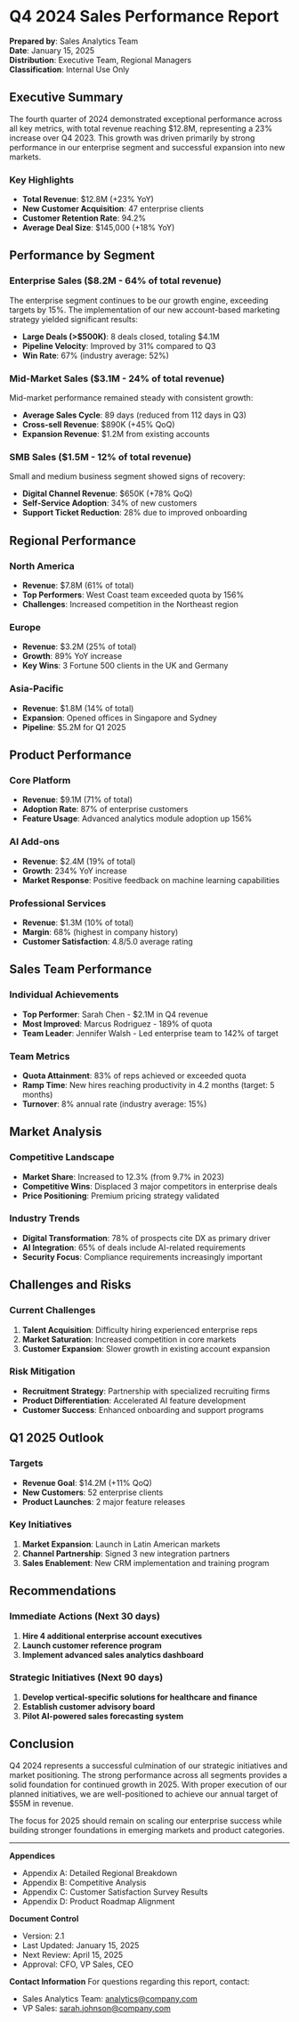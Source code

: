 # Q4 2024 Sales Performance Report

**Prepared by**: Sales Analytics Team  
**Date**: January 15, 2025  
**Distribution**: Executive Team, Regional Managers  
**Classification**: Internal Use Only

## Executive Summary

The fourth quarter of 2024 demonstrated exceptional performance across all key metrics, with total revenue reaching $12.8M, representing a 23% increase over Q4 2023. This growth was driven primarily by strong performance in our enterprise segment and successful expansion into new markets.

### Key Highlights
- **Total Revenue**: $12.8M (+23% YoY)
- **New Customer Acquisition**: 47 enterprise clients
- **Customer Retention Rate**: 94.2%
- **Average Deal Size**: $145,000 (+18% YoY)

## Performance by Segment

### Enterprise Sales ($8.2M - 64% of total revenue)
The enterprise segment continues to be our growth engine, exceeding targets by 15%. The implementation of our new account-based marketing strategy yielded significant results:

- **Large Deals (>$500K)**: 8 deals closed, totaling $4.1M
- **Pipeline Velocity**: Improved by 31% compared to Q3
- **Win Rate**: 67% (industry average: 52%)

### Mid-Market Sales ($3.1M - 24% of total revenue)
Mid-market performance remained steady with consistent growth:

- **Average Sales Cycle**: 89 days (reduced from 112 days in Q3)
- **Cross-sell Revenue**: $890K (+45% QoQ)
- **Expansion Revenue**: $1.2M from existing accounts

### SMB Sales ($1.5M - 12% of total revenue)
Small and medium business segment showed signs of recovery:

- **Digital Channel Revenue**: $650K (+78% QoQ)
- **Self-Service Adoption**: 34% of new customers
- **Support Ticket Reduction**: 28% due to improved onboarding

## Regional Performance

### North America
- **Revenue**: $7.8M (61% of total)
- **Top Performers**: West Coast team exceeded quota by 156%
- **Challenges**: Increased competition in the Northeast region

### Europe
- **Revenue**: $3.2M (25% of total)  
- **Growth**: 89% YoY increase
- **Key Wins**: 3 Fortune 500 clients in the UK and Germany

### Asia-Pacific
- **Revenue**: $1.8M (14% of total)
- **Expansion**: Opened offices in Singapore and Sydney
- **Pipeline**: $5.2M for Q1 2025

## Product Performance

### Core Platform
- **Revenue**: $9.1M (71% of total)
- **Adoption Rate**: 87% of enterprise customers
- **Feature Usage**: Advanced analytics module adoption up 156%

### AI Add-ons
- **Revenue**: $2.4M (19% of total)
- **Growth**: 234% YoY increase
- **Market Response**: Positive feedback on machine learning capabilities

### Professional Services
- **Revenue**: $1.3M (10% of total)
- **Margin**: 68% (highest in company history)
- **Customer Satisfaction**: 4.8/5.0 average rating

## Sales Team Performance

### Individual Achievements
- **Top Performer**: Sarah Chen - $2.1M in Q4 revenue
- **Most Improved**: Marcus Rodriguez - 189% of quota
- **Team Leader**: Jennifer Walsh - Led enterprise team to 142% of target

### Team Metrics
- **Quota Attainment**: 83% of reps achieved or exceeded quota
- **Ramp Time**: New hires reaching productivity in 4.2 months (target: 5 months)
- **Turnover**: 8% annual rate (industry average: 15%)

## Market Analysis

### Competitive Landscape
- **Market Share**: Increased to 12.3% (from 9.7% in 2023)
- **Competitive Wins**: Displaced 3 major competitors in enterprise deals
- **Price Positioning**: Premium pricing strategy validated

### Industry Trends
- **Digital Transformation**: 78% of prospects cite DX as primary driver
- **AI Integration**: 65% of deals include AI-related requirements
- **Security Focus**: Compliance requirements increasingly important

## Challenges and Risks

### Current Challenges
1. **Talent Acquisition**: Difficulty hiring experienced enterprise reps
2. **Market Saturation**: Increased competition in core markets
3. **Customer Expansion**: Slower growth in existing account expansion

### Risk Mitigation
- **Recruitment Strategy**: Partnership with specialized recruiting firms
- **Product Differentiation**: Accelerated AI feature development
- **Customer Success**: Enhanced onboarding and support programs

## Q1 2025 Outlook

### Targets
- **Revenue Goal**: $14.2M (+11% QoQ)
- **New Customers**: 52 enterprise clients
- **Product Launches**: 2 major feature releases

### Key Initiatives
1. **Market Expansion**: Launch in Latin American markets
2. **Channel Partnership**: Signed 3 new integration partners
3. **Sales Enablement**: New CRM implementation and training program

## Recommendations

### Immediate Actions (Next 30 days)
1. **Hire 4 additional enterprise account executives**
2. **Launch customer reference program**
3. **Implement advanced sales analytics dashboard**

### Strategic Initiatives (Next 90 days)
1. **Develop vertical-specific solutions for healthcare and finance**
2. **Establish customer advisory board**
3. **Pilot AI-powered sales forecasting system**

## Conclusion

Q4 2024 represents a successful culmination of our strategic initiatives and market positioning. The strong performance across all segments provides a solid foundation for continued growth in 2025. With proper execution of our planned initiatives, we are well-positioned to achieve our annual target of $55M in revenue.

The focus for 2025 should remain on scaling our enterprise success while building stronger foundations in emerging markets and product categories.

---

**Appendices**
- Appendix A: Detailed Regional Breakdown
- Appendix B: Competitive Analysis
- Appendix C: Customer Satisfaction Survey Results
- Appendix D: Product Roadmap Alignment

**Document Control**
- Version: 2.1
- Last Updated: January 15, 2025
- Next Review: April 15, 2025
- Approval: CFO, VP Sales, CEO

**Contact Information**
For questions regarding this report, contact:
- Sales Analytics Team: analytics@company.com
- VP Sales: sarah.johnson@company.com 